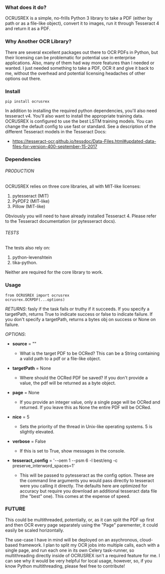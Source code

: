 ### What does it do?

OCRUSREX is a simple, no-frills Python 3 library to take a PDF (either by path or as a file-like object), convert
it to images, run it through Tesseract 4 and return it as a PDF.

### Why Another OCR Library?

There are several excellent packages out there to OCR PDFs in Python, but their licensing can be problematic
for potential use in enterprise applications. Also, many of them had way more features than I needed or wanted.
I just needed something to take a PDF, OCR it and give it back to me, without the overhead and potential licensing
headaches of other options out there.

### Install

`pip install ocrusrex`

In addition to installing the required python dependencies, you'll also need tesseract v4. You'll also want to install
the appropriate training data. OCRUSREX is configured to use the best LSTM training models. You can change the default
config to use fast or standard. See a description of the different Tesseract models in the Tesseract Docs:

* https://tesseract-ocr.github.io/tessdoc/Data-Files.html#updated-data-files-for-version-400-september-15-2017

### Dependencies

###### PRODUCTION
        
OCRUSREX relies on three core libraries, all with MIT-like
licenses:

1) pytesseract (MIT)
2) PyPDF2 (MIT-like)
3) Pillow (MIT-like)

Obviously you will need to have already installed Tesseract 4. Please refer to the Tesseract documentation (or pytesseract docs).

###### TESTS

The tests also rely on:

1) python-levenshtein
2) tika-python.

Neither are required for the core library to work.

### Usage

    from OCRUSREX import ocrusrex
    ocrusrex.OCRPDF(...options)

_RETURNS_: fasly if the task fails or truthy if it succeeds. If you specify a targetPath, returns True to indicate success
or false to indicate failure. If you don't specify a targetPath, returns a bytes obj on success or None on failure. 

_OPTIONS_:

* **source** = ""
  * What is the target PDF to be OCRed? This can be a String containing a valid path to a pdf or a file-like
object.

* **targetPath** = None
  * Where should the OCRed PDF be saved? If you don't provide a value, the pdf will be returned as a byte
    object.
  
* **page** = None
  * If you provide an integer value, only a single page will be OCRed and returned. If you leave this as None
            the entire PDF will be OCRed.

* **nice** = 5
   * Sets the priority of the thread in Unix-like operating systems. 5 is slightly elevated.

* **verbose** = False
   * If this is set to True, show messages in the console.

* **tesseract_config** = '--oem 1 --psm 6 -l best/eng -c preserve_interword_spaces=1'
   * This will be passed to pytesseract as the config option. These are the command line arguments
            you would pass directly to tesseract were you calling it directly. The defaults here are
            optimized for accuracy but require you download an additional tesseract data file (the "best" one).
            This comes at the expense of speed.

### FUTURE

This could be multithreaded, potentially, or, as it can split the PDF up first and then OCR every page separately using the "Page" parementer, it could easily be scaled horizontally.

The use-case I have in mind will be deployed on an asychronous, cloud-based framework. I plan to split my OCR jobs
into multiple calls, each with a single page, and run each one in its own Celery task-runner, so multithreading
directly inside of OCRUSREX isn't a required feature for me. I can see why it would be very helpful for local usage,
however, so, if you know Python multithreading, please feel free to contribute!
